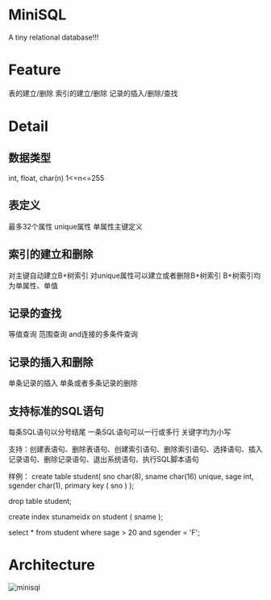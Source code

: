 # MiniSQL
A tiny relational database!!!

# Feature
表的建立/删除
索引的建立/删除
记录的插入/删除/查找

# Detail
## 数据类型
int, float, char(n) 1<=n<=255

## 表定义
最多32个属性
unique属性
单属性主键定义

## 索引的建立和删除
对主键自动建立B+树索引
对unique属性可以建立或者删除B+树索引
B+树索引均为单属性、单值

## 记录的查找
等值查询
范围查询
and连接的多条件查询

## 记录的插入和删除
单条记录的插入
单条或者多条记录的删除

## 支持标准的SQL语句
每条SQL语句以分号结尾
一条SQL语句可以一行或多行
关键字均为小写

支持：创建表语句、删除表语句、创建索引语句、删除索引语句、选择语句、插入记录语句、删除记录语句、退出系统语句、执行SQL脚本语句

样例：
create table student(
	sno char(8),
	sname char(16) unique,
	sage int,
	sgender char(1),
	primary key ( sno )
);

drop table student;

create index stunameidx on student ( sname );

select * from student where sage > 20 and sgender = 'F';

# Architecture
![minisql](https://github.com/travmygit/MiniSQL/res/minisql.png)